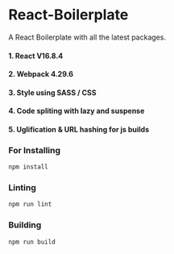 # React-Boilerplate

A React Boilerplate with all the latest packages.

#### 1. React V16.8.4

#### 2. Webpack 4.29.6

#### 3. Style using SASS / CSS

#### 4. Code spliting with lazy and suspense

#### 5. Uglification & URL hashing for js builds

### For Installing

```javascript
npm install
```

### Linting

```javascript
npm run lint
```

### Building

```javascript
npm run build
```





